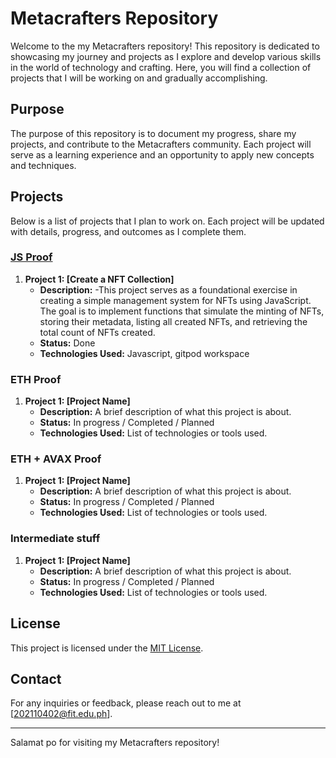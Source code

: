 # Metacrafters Repository

Welcome to the my Metacrafters repository! This repository is dedicated to showcasing my journey and projects as I explore and develop various skills in the world of technology and crafting. Here, you will find a collection of projects that I will be working on and gradually accomplishing.

## Purpose

The purpose of this repository is to document my progress, share my projects, and contribute to the Metacrafters community. Each project will serve as a learning experience and an opportunity to apply new concepts and techniques.

## Projects

Below is a list of projects that I plan to work on. Each project will be updated with details, progress, and outcomes as I complete them.

### [JS Proof](./JS-proof)
1. **Project 1: [Create a NFT Collection]**
   - **Description:** -This project serves as a foundational exercise in creating a simple management system for NFTs using JavaScript. 
    The goal is to implement functions that simulate the minting of NFTs, storing their metadata, listing all created NFTs, and retrieving the total count of NFTs created.
   - **Status:** Done
   - **Technologies Used:** Javascript, gitpod workspace 

### ETH Proof
1. **Project 1: [Project Name]**
   - **Description:** A brief description of what this project is about.
   - **Status:** In progress / Completed / Planned
   - **Technologies Used:** List of technologies or tools used.

### ETH + AVAX Proof 
1. **Project 1: [Project Name]**
   - **Description:** A brief description of what this project is about.
   - **Status:** In progress / Completed / Planned
   - **Technologies Used:** List of technologies or tools used.
  

### Intermediate stuff
1. **Project 1: [Project Name]**
   - **Description:** A brief description of what this project is about.
   - **Status:** In progress / Completed / Planned
   - **Technologies Used:** List of technologies or tools used.



## License

This project is licensed under the [MIT License](LICENSE).

## Contact

For any inquiries or feedback, please reach out to me at [202110402@fit.edu.ph].

---

Salamat po for visiting my Metacrafters repository! 
